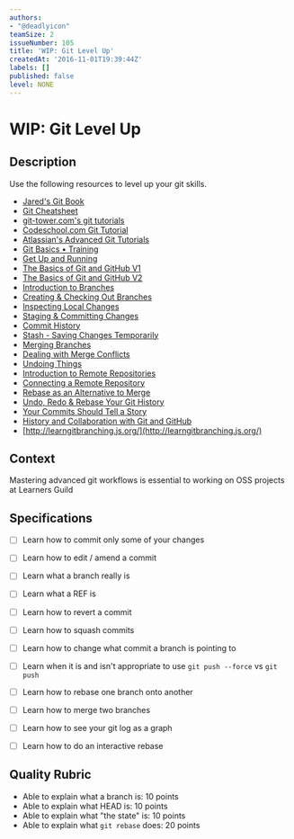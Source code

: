 ```yaml
---
authors:
- "@deadlyicon"
teamSize: 2
issueNumber: 105
title: 'WIP: Git Level Up'
createdAt: '2016-11-01T19:39:44Z'
labels: []
published: false
level: NONE
---
```


# WIP: Git Level Up

## Description

Use the following resources to level up your git skills.

- [Jared's Git Book](https://deadlyicon.gitbooks.io/git-level-up/content/)
- [Git Cheatsheet](https://dl.dropboxusercontent.com/s/yuzhn5n9eplmbv2/git-cheatsheet-EN-dark.pdf?dl=0)
- [git-tower.com's git tutorials](https://www.git-tower.com/learn/)
- [Codeschool.com Git Tutorial](https://try.github.io/levels/1/challenges/1)
- [Atlassian's Advanced Git Tutorials](https://www.atlassian.com/git/tutorials/advanced-overview/)
- [Git Basics • Training](https://www.youtube.com/playlist?list=PLg7s6cbtAD165JTRsXh8ofwRw0PqUnkV)
- [Get Up and Running](https://www.youtube.com/playlist?list=PLg7s6cbtAD15G8lNyoaYDuKZSKyJrgwB-)
- [The Basics of Git and GitHub V1](https://www.youtube.com/watch?v=U8GBXvdmHT4&index=21&list=PLg7s6cbtAD17uAwaZwiykDci_q3te3CTY)
- [The Basics of Git and GitHub V2](https://www.youtube.com/watch?v=u6G3fbmpWr8&index=20&list=PLg7s6cbtAD17uAwaZwiykDci_q3te3CTY)
- [Introduction to Branches](https://www.youtube.com/watch?v=Ao1beK2rEIY)
- [Creating & Checking Out Branches](https://www.youtube.com/watch?v=8jLJHCcu7r4)
- [Inspecting Local Changes](https://www.youtube.com/watch?v=f7rVDTxwfXk)
- [Staging & Committing Changes](https://www.youtube.com/watch?v=oENIN1Ip4HM)
- [Commit History ](https://www.youtube.com/watch?v=fItapkl4Ao0)
- [Stash - Saving Changes Temporarily](https://www.youtube.com/watch?v=vSl5v-Xf-3I)
- [Merging Branches](https://www.youtube.com/watch?v=hGmPhhdBAHE)
- [Dealing with Merge Conflicts](https://www.youtube.com/watch?v=aRszgF44NWk)
- [Undoing Things](https://www.youtube.com/watch?v=rW5TEgxyllQ)
- [Introduction to Remote Repositories](https://www.youtube.com/watch?v=zSP7oGefvrk)
- [Connecting a Remote Repository](https://www.youtube.com/watch?v=ITIJXrxk_n8)
- [Rebase as an Alternative to Merge](https://www.youtube.com/watch?v=PnHlnx_nmCI)
- [Undo, Redo & Rebase Your Git History](https://www.youtube.com/watch?v=W39CfI3-JFc&index=18&list=PLg7s6cbtAD17uAwaZwiykDci_q3te3CTY)
- [Your Commits Should Tell a Story](https://www.youtube.com/watch?v=m0t1mOeAJgs&index=16&list=PLg7s6cbtAD17uAwaZwiykDci_q3te3CTY)
- [History and Collaboration with Git and GitHub](https://www.youtube.com/watch?v=b8OrbpZqX4o&list=PLg7s6cbtAD15Das5LK9mXt_g59DLWxKUe)
- [http://learngitbranching.js.org/](http://learngitbranching.js.org/)
## Context

Mastering advanced git workflows is essential to working on OSS projects at Learners Guild

## Specifications


- [ ] Learn how to commit only some of your changes
- [ ] Learn how to edit / amend a commit
- [ ] Learn what a branch really is
- [ ] Learn what a REF is
- [ ] Learn how to revert a commit
- [ ] Learn how to squash commits
- [ ] Learn how to change what commit a branch is pointing to
- [ ] Learn when it is and isn't appropriate to use `git push --force` vs `git push`
- [ ] Learn how to rebase one branch onto another
- [ ] Learn how to merge two branches
- [ ] Learn how to see your git log as a graph
- [ ] Learn how to do an interactive rebase


## Quality Rubric

- Able to explain what a branch is: 10 points
- Able to explain what HEAD is: 10 points
- Able to explain what "the state" is: 10 points
- Able to explain what `git rebase` does: 20 points
